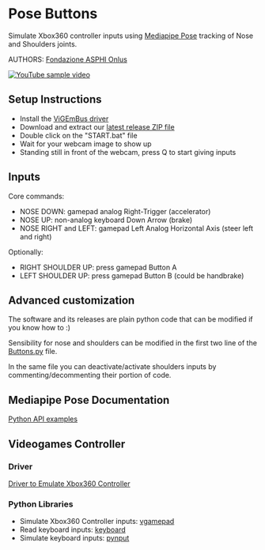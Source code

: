 # Pose Buttons #
Simulate Xbox360 controller inputs using [Mediapipe Pose](https://google.github.io/mediapipe/solutions/pose.html) tracking of Nose and Shoulders joints.

AUTHORS: [Fondazione ASPHI Onlus](https://asphi.it/)

[![YouTube sample video](https://img.youtube.com/vi/r1LHRb9G_eM/0.jpg)](https://www.youtube.com/watch?v=r1LHRb9G_eM)

## Setup Instructions ##
* Install the [ViGEmBus driver](https://github.com/ViGEm/ViGEmBus/releases)
* Download and extract our [latest release ZIP file](https://github.com/Fondazione-ASPHI/Nose-Drive/releases)
* Double click on the "START.bat" file
* Wait for your webcam image to show up
* Standing still in front of the webcam, press Q to start giving inputs

## Inputs
Core commands:
* NOSE DOWN: gamepad analog Right-Trigger (accelerator)
* NOSE UP: non-analog keyboard Down Arrow (brake)
* NOSE RIGHT and LEFT: gamepad Left Analog Horizontal Axis (steer left and right)

Optionally:
* RIGHT SHOULDER UP: press gamepad Button A
* LEFT SHOULDER UP: press gamepad Button B (could be handbrake)

## Advanced customization ##
The software and its releases are plain python code that can be modified if you know how to :)

Sensibility for nose and shoulders can be modified in the first two line of the [Buttons.py](https://github.com/Fondazione-ASPHI/Nose-Drive/blob/main/Buttons.py) file.

In the same file you can deactivate/activate shoulders inputs by commenting/decommenting their portion of code.

## Mediapipe Pose Documentation ##
[Python API examples](https://google.github.io/mediapipe/solutions/pose#python-solution-api)

## Videogames Controller ##
### Driver ###
[Driver to Emulate Xbox360 Controller](https://github.com/ViGEm/ViGEmBus/releases)
### Python Libraries ###
* Simulate Xbox360 Controller inputs: [vgamepad](https://pypi.org/project/vgamepad/)
* Read keyboard inputs: [keyboard](https://github.com/boppreh/keyboard#api)
* Simulate keyboard inputs: [pynput](https://pypi.org/project/pynput/)
